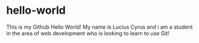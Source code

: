# hello-world
This is my Github Hello World!
My name is Lucius Cyrus and i am a student in the area of web development who is looking to learn to use Git!
